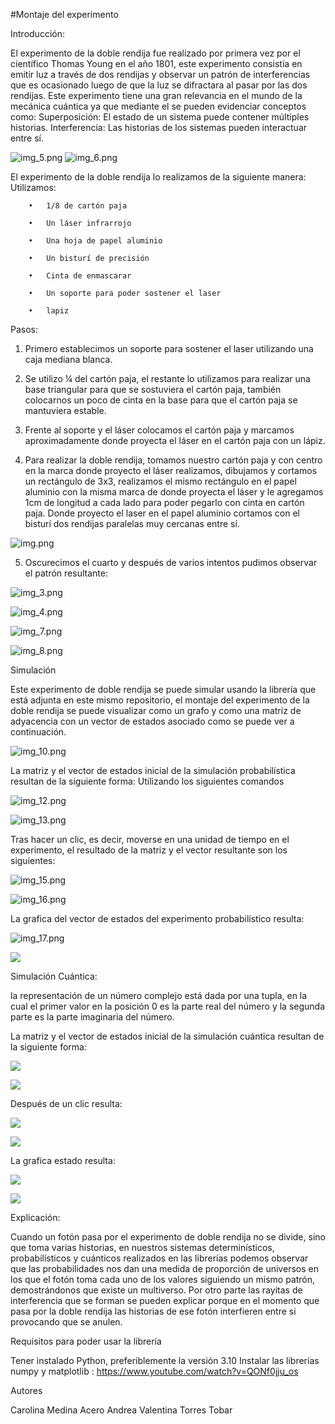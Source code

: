 #Montaje del experimento

Introducción:

El experimento de la doble rendija fue realizado por primera vez por el científico Thomas Young en el año 1801, este experimento consistía en emitir luz a través de dos rendijas y observar un patrón de interferencias que es ocasionado luego de que la luz se difractara al pasar por las dos rendijas. Este experimento tiene una gran relevancia en el mundo de la mecánica cuántica ya que mediante el se pueden evidenciar conceptos como:
Superposición: El estado de un sistema puede contener múltiples historias.
Interferencia: Las historias de los sistemas pueden interactuar entre sí.

![img_5.png](img_5.png)
![img_6.png](img_6.png)

El experimento de la doble rendija lo realizamos de la siguiente manera:
Utilizamos: 

        •	1/8 de cartón paja
        
        •	Un láser infrarrojo
        
        •	Una hoja de papel aluminio
        
        •	Un bisturí de precisión
        
        •	Cinta de enmascarar
        
        •	Un soporte para poder sostener el laser 
        
        •	lapiz


Pasos:

1) Primero establecimos  un soporte para sostener el laser utilizando una caja mediana blanca.


2) Se utilizo  ¼ del cartón paja,  el restante lo utilizamos para realizar una base triangular para que se sostuviera el cartón paja, también colocarnos un poco de cinta en la base para que el cartón paja se mantuviera estable.


3) Frente al soporte y el láser colocamos el cartón paja y marcamos aproximadamente   donde proyecta el láser en el cartón paja con un lápiz. 


4) Para realizar la doble rendija, tomamos nuestro cartón paja   y con centro en la marca donde proyecto el láser realizamos, dibujamos y cortamos un rectángulo de 3x3, realizamos el mismo rectángulo en el papel aluminio con la misma marca de donde proyecta el láser y le agregamos 1cm de longitud a cada lado para poder pegarlo con cinta en cartón paja. Donde proyecto el laser en el papel aluminio cortamos con el bisturí  dos rendijas paralelas muy cercanas entre sí. 

![img.png](img.png)

5) Oscurecimos el cuarto y después de varios intentos pudimos observar el patrón resultante: 

![img_3.png](img_3.png)

![img_4.png](img_4.png)

![img_7.png](img_7.png)

![img_8.png](img_8.png)

Simulación

Este experimento de doble rendija se puede simular usando la librería que está adjunta en este mismo repositorio, el montaje del experimento de la doble rendija se puede visualizar como un grafo y como una matriz de adyacencia con un vector de estados asociado como se puede ver a continuación.

![img_10.png](img_10.png)

La matriz y el vector de estados inicial de la simulación probabilística resultan de la siguiente forma:
Utilizando los siguientes comandos

![img_12.png](img_12.png)

![img_13.png](img_13.png)

Tras hacer un clic, es decir, moverse en una unidad de tiempo en el experimento, el resultado de la matriz y el vector resultante son los siguientes:

![img_15.png](img_15.png)

![img_16.png](img_16.png)

La grafica del vector de estados del experimento probabilístico resulta:

![img_17.png](img_17.png)

![](imagenes/img18.png)

Simulación Cuántica:

la representación de un número complejo está dada por una tupla, en la cual el primer valor en la posición 0 es  la parte real del número y la segunda parte es la parte imaginaria del número.

La matriz y el vector de estados inicial de la simulación cuántica resultan de la siguiente forma:

![](imagenes/img_19.png)

![](imagenes/img_20.png)

Después de un clic resulta:

![](imagenes/img_21.png)

![](imagenes/img_22.png)

La grafica estado resulta:

![](imagenes/img_23.png)

![](imagenes/img_24.png)

Explicación:

Cuando un fotón pasa por el experimento de doble rendija no se divide, sino que toma varias historias, en nuestros sistemas determinísticos, probabilísticos y cuánticos realizados en las librerías podemos observar que las probabilidades nos dan una medida de proporción de universos en los que el fotón toma cada uno de los valores siguiendo un mismo patrón, demostrándonos que existe un multiverso. Por otro parte las rayitas de interferencia que se forman se pueden explicar porque en el momento que pasa por la doble rendija las historias de ese fotón interfieren entre si provocando que se anulen.

Requisitos para poder usar la librería

Tener instalado Python, preferiblemente la versión 3.10
Instalar las librerías numpy y matplotlib :
https://www.youtube.com/watch?v=QONf0jju_os

Autores

Carolina Medina Acero
Andrea Valentina Torres Tobar
